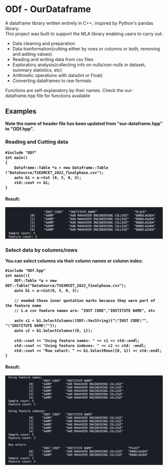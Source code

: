 # ODf - OurDataframe
A dataframe library written entirely in C++, inspired by Python's pandas library.<br>
This project was built to support the MLA library enabling users to carry out:<br>
- Data cleaning and preparation
- Data tranformation(cutting either by rows or columns or both, removing and adding values)
- Reading and writing data from csv files
- Exploratory analysis(collecting info on nulls/non-nulls in dataset, summary statistics, etc)
- Arithmetic operations with data(Int or Float)
- Converting dataframes to raw formats

Functions are self-explanatory by their names. Check the our-dataframe.hpp file for functions available

## Examples
<strong>Note the name of header file has been updated from "our-dataframe.hpp" to "ODf.hpp". <strong>
 <br>
### Reading and Cutting data
    #include "ODf"
    int main()
    {
        Dataframe::Table *a = new Dataframe::Table ("DataSource/TSEAMCET_2022_finalphase.csv");
        auto b1 = a->Cut (0, 5, 0, 3);
        std::cout << b1;
    }

#### Result:
![Alt text](image-1.png)

### Select data by columns/rows
You can select columns via their column names or column index:

    #include "ODf.hpp" 
    int main(){
        ODf::Table *a = new ODf::Table("DataSource/TSEAMCET_2022_finalphase.csv");
        auto b1 = a->Cut(0, 5, 0, 3);

        // needed those inner quotation marks because they were part of the feature name
        // i.e csv feature names are: "INST CODE","INSTITUTE NAME", etc

        auto c1 = b1.SelectColumns((ODf::VecString){"\"INST CODE\"", "\"INSTITUTE NAME\""});
        auto c2 = b1.SelectColumns({0, 1});

        std::cout << "Using feature names: " << c1 << std::endl;
        std::cout << "Using feature indexes: " << c2 << std: :endl;
        std::cout << "Row select: " << b1.SelectRows({0, 1}) << std::endl;
    }

#### Result:
![Alt text](image-3.png)
